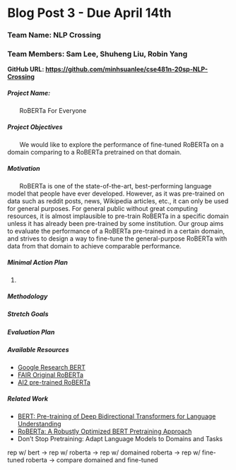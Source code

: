 # Blog Post 3 - Due April 14th

### Team Name: NLP Crossing

### Team Members: Sam Lee, Shuheng Liu, Robin Yang

__GitHub URL: https://github.com/minhsuanlee/cse481n-20sp-NLP-Crossing__

##### Project Name: 
&nbsp;&nbsp;&nbsp;&nbsp;&nbsp;&nbsp; RoBERTa For Everyone
##### Project Objectives
&nbsp;&nbsp;&nbsp;&nbsp;&nbsp;&nbsp; We would like to explore the performance of fine-tuned RoBERTa on a domain comparing to a RoBERTa pretrained on that domain.
##### Motivation
&nbsp;&nbsp;&nbsp;&nbsp;&nbsp;&nbsp; RoBERTa is one of the state-of-the-art, best-performing language model that people have ever developed. However, as it was pre-trained on data such as reddit posts, news, Wikipedia articles, etc., it can only be used for general purposes. For general public without great computing resources, it is almost implausible to pre-train RoBERTa in a specific domain unless it has already been pre-trained by some institution. Our group aims to evaluate the performance of a RoBERTa pre-trained in a certain domain, and strives to design a way to fine-tune the general-purpose RoBERTa with data from that domain to achieve comparable performance.
##### Minimal Action Plan
1. 
##### Methodology
##### Stretch Goals
##### Evaluation Plan
##### Available Resources
   - [Google Research BERT](https://github.com/google-research/bert)
   - [FAIR Original RoBERTa](https://github.com/pytorch/fairseq/blob/master/examples/roberta/README.md)
   - [AI2 pre-trained RoBERTa](https://huggingface.co/allenai)
##### Related Work
   - [BERT: Pre-training of Deep Bidirectional Transformers for
Language Understanding](https://arxiv.org/pdf/1810.04805.pdf)
   - [RoBERTa: A Robustly Optimized BERT Pretraining Approach](https://arxiv.org/pdf/1907.11692.pdf)
   - Don’t Stop Pretraining: Adapt Language Models to Domains and Tasks

rep w/ bert -> rep w/ roberta -> rep w/ domained roberta -> rep w/ fine-tuned roberta -> compare domained and fine-tuned